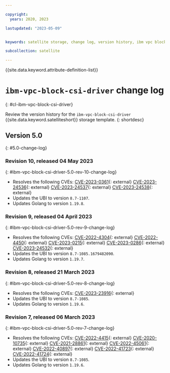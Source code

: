 ```yaml
---

copyright:
  years: 2020, 2023

lastupdated: "2023-05-09"


keywords: satellite storage, change log, version history, ibm vpc block csi driver

subcollection: satellite

---
```


{{site.data.keyword.attribute-definition-list}}

# `ibm-vpc-block-csi-driver` change log
{: #cl-ibm-vpc-block-csi-driver}

Review the version history for the `ibm-vpc-block-csi-driver` {{site.data.keyword.satelliteshort}} storage template.
{: shortdesc}

## Version 5.0
{: #5.0-change-log}


### Revision 10, released 04 May 2023
{: #ibm-vpc-block-csi-driver-5.0-rev-10-change-log}


- Resolves the following CVEs: [CVE-2023-0361](https://nvd.nist.gov/vuln/detail/CVE-2023-0361){: external} [CVE-2023-24536](https://nvd.nist.gov/vuln/detail/CVE-2023-24536){: external} [CVE-2023-24537](https://nvd.nist.gov/vuln/detail/CVE-2023-24537){: external} [CVE-2023-24538](https://nvd.nist.gov/vuln/detail/CVE-2023-24538){: external} 
- Updates the UBI to version `8.7-1107`.
- Updates Golang to version `1.19.8`.

### Revision 9, released 04 April 2023
{: #ibm-vpc-block-csi-driver-5.0-rev-9-change-log}


- Resolves the following CVEs: [CVE-2022-4304](https://nvd.nist.gov/vuln/detail/CVE-2022-4304){: external} [CVE-2022-4450](https://nvd.nist.gov/vuln/detail/CVE-2022-4450){: external} [CVE-2023-0215](https://nvd.nist.gov/vuln/detail/CVE-2023-0215){: external} [CVE-2023-0286](https://nvd.nist.gov/vuln/detail/CVE-2023-0286){: external} [CVE-2023-24532](https://nvd.nist.gov/vuln/detail/CVE-2023-24532){: external} 
- Updates the UBI to version `8.7-1085.1679482090`.
- Updates Golang to version `1.19.7`.

### Revision 8, released 21 March 2023
{: #ibm-vpc-block-csi-driver-5.0-rev-8-change-log}


- Resolves the following CVEs: [CVE-2023-23916](https://nvd.nist.gov/vuln/detail/CVE-2023-23916){: external} 
- Updates the UBI to version `8.7-1085`.
- Updates Golang to version `1.19.6`.

### Revision 7, released 06 March 2023
{: #ibm-vpc-block-csi-driver-5.0-rev-7-change-log}


- Resolves the following CVEs: [CVE-2022-4415](https://nvd.nist.gov/vuln/detail/CVE-2022-4415){: external} [CVE-2020-10735](https://nvd.nist.gov/vuln/detail/CVE-2020-10735){: external} [CVE-2021-28861](https://nvd.nist.gov/vuln/detail/CVE-2021-28861){: external} [CVE-2022-45061](https://nvd.nist.gov/vuln/detail/CVE-2022-45061){: external} [CVE-2022-40897](https://nvd.nist.gov/vuln/detail/CVE-2022-40897){: external} [CVE-2022-41723](https://nvd.nist.gov/vuln/detail/CVE-2022-41723){: external} [CVE-2022-41724](https://nvd.nist.gov/vuln/detail/CVE-2022-41724){: external} 
- Updates the UBI to version `8.7-1085`.
- Updates Golang to version `1.19.6`.


